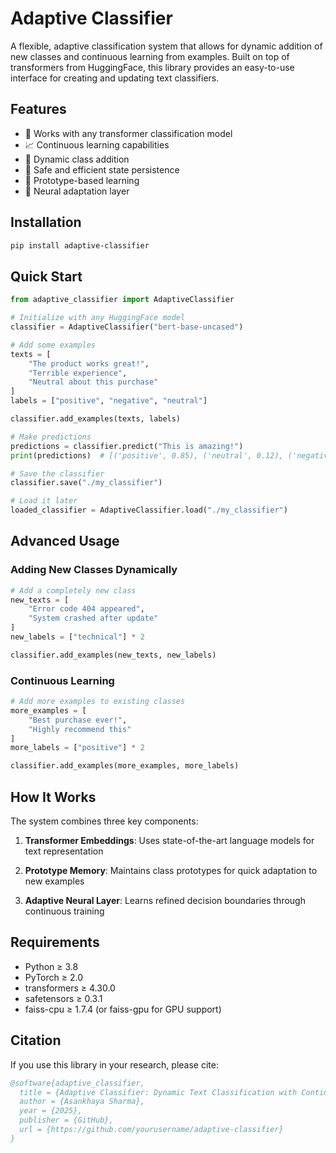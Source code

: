 # Adaptive Classifier

A flexible, adaptive classification system that allows for dynamic addition of new classes and continuous learning from examples. Built on top of transformers from HuggingFace, this library provides an easy-to-use interface for creating and updating text classifiers.

## Features

- 🚀 Works with any transformer classification model
- 📈 Continuous learning capabilities
- 🎯 Dynamic class addition
- 💾 Safe and efficient state persistence
- 🔄 Prototype-based learning
- 🧠 Neural adaptation layer

## Installation

```bash
pip install adaptive-classifier
```

## Quick Start

```python
from adaptive_classifier import AdaptiveClassifier

# Initialize with any HuggingFace model
classifier = AdaptiveClassifier("bert-base-uncased")

# Add some examples
texts = [
    "The product works great!",
    "Terrible experience",
    "Neutral about this purchase"
]
labels = ["positive", "negative", "neutral"]

classifier.add_examples(texts, labels)

# Make predictions
predictions = classifier.predict("This is amazing!")
print(predictions)  # [('positive', 0.85), ('neutral', 0.12), ('negative', 0.03)]

# Save the classifier
classifier.save("./my_classifier")

# Load it later
loaded_classifier = AdaptiveClassifier.load("./my_classifier")
```

## Advanced Usage

### Adding New Classes Dynamically

```python
# Add a completely new class
new_texts = [
    "Error code 404 appeared",
    "System crashed after update"
]
new_labels = ["technical"] * 2

classifier.add_examples(new_texts, new_labels)
```

### Continuous Learning

```python
# Add more examples to existing classes
more_examples = [
    "Best purchase ever!",
    "Highly recommend this"
]
more_labels = ["positive"] * 2

classifier.add_examples(more_examples, more_labels)
```

## How It Works

The system combines three key components:

1. **Transformer Embeddings**: Uses state-of-the-art language models for text representation

2. **Prototype Memory**: Maintains class prototypes for quick adaptation to new examples

3. **Adaptive Neural Layer**: Learns refined decision boundaries through continuous training

## Requirements

- Python ≥ 3.8
- PyTorch ≥ 2.0
- transformers ≥ 4.30.0
- safetensors ≥ 0.3.1
- faiss-cpu ≥ 1.7.4 (or faiss-gpu for GPU support)

## Citation

If you use this library in your research, please cite:

```bibtex
@software{adaptive_classifier,
  title = {Adaptive Classifier: Dynamic Text Classification with Continuous Learning},
  author = {Asankhaya Sharma},
  year = {2025},
  publisher = {GitHub},
  url = {https://github.com/yourusername/adaptive-classifier}
}
```